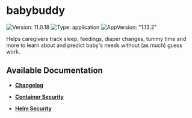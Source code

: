 # babybuddy

![Version: 11.0.18](https://img.shields.io/badge/Version-11.0.18-informational?style=flat-square) ![Type: application](https://img.shields.io/badge/Type-application-informational?style=flat-square) ![AppVersion: "1.13.2"](https://img.shields.io/badge/AppVersion-"1.13.2"-informational?style=flat-square)

Helps caregivers track sleep, feedings, diaper changes, tummy time and more to learn about and predict baby's needs without (as much) guess work.

## Available Documentation

- [**Changelog**](CHANGELOG)

- [**Container Security**](container-security)

- [**Helm Security**](helm-security)

